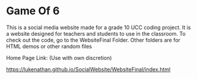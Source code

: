 # Game Of 6
This is a social media website made for a grade 10 UCC coding project. It is a website designed for teachers and students to use in the classroom. To check out the code, go to the WebsiteFinal Folder. Other folders are for HTML demos or other random files

Home Page Link:
(Use with own discretion)

https://lukenathan.github.io/SocialWebsite/WebsiteFinal/index.html

